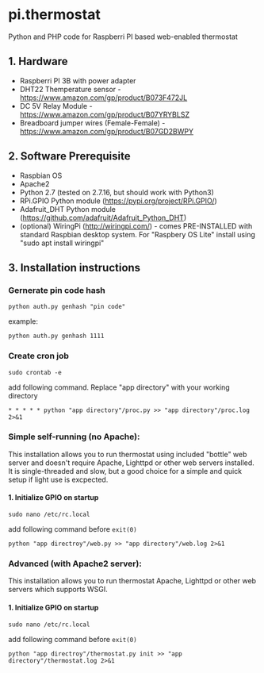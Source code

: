 # pi.thermostat
Python and PHP code for Raspberri PI based web-enabled thermostat

## 1. Hardware 

 - Raspberri PI 3B with power adapter 
 - DHT22 Themperature sensor - https://www.amazon.com/gp/product/B073F472JL
 - DC 5V Relay Module  - https://www.amazon.com/gp/product/B07YRYBLSZ
 - Breadboard jumper wires (Female-Female) - https://www.amazon.com/gp/product/B07GD2BWPY

## 2. Software Prerequisite

  - Raspbian OS
  - Apache2 
  - Python 2.7 (tested on 2.7.16, but should work with Python3)
  - RPi.GPIO Python module (https://pypi.org/project/RPi.GPIO/)
  - Adafruit_DHT Python module (https://github.com/adafruit/Adafruit_Python_DHT) 
  - (optional) WiringPi (http://wiringpi.com/) - comes PRE-INSTALLED with standard Raspbian desktop system. 
             For "Raspbery OS Lite" install using "sudo apt install wiringpi"
  

## 3. Installation instructions

 ### Gernerate pin code hash
	python auth.py genhash "pin code"
example: 
	
	python auth.py genhash 1111

 ### Create cron job 
 	sudo crontab -e 
add following command. Replace "app directory" with your working directory
	
	* * * * * python "app directory"/proc.py >> "app directory"/proc.log 2>&1
 
 ### Simple self-running (no Apache):
This installation allows you to run thermostat using included "bottle" web server and doesn't require Apache, Lighttpd or other web servers installed. It is single-threaded and slow, but a good choice for a simple and quick setup if light use is excpected. 
#### 1. Initialize GPIO on startup

	sudo nano /etc/rc.local

add following command before `exit(0)`

	python "app directroy"/web.py >> "app directory"/web.log 2>&1
 
 ### Advanced (with Apache2 server):
This installation allows you to run thermostat Apache, Lighttpd or other web servers which supports WSGI. 
#### 1. Initialize GPIO on startup

	sudo nano /etc/rc.local

add following command before `exit(0)`

	python "app directroy"/thermostat.py init >> "app directory"/thermostat.log 2>&1
      
    
            
 




